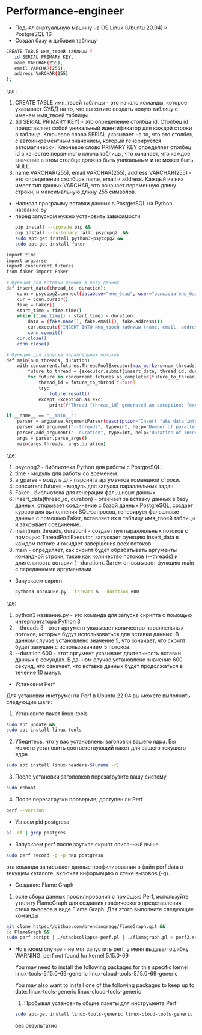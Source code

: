# Performance-engineer
- Поднял виртуальную машину на OS Linux (Ubuntu 20.04) и PostgreSQL 16
- Создал базу и добавил таблицу
 ```bash
CREATE TABLE имя_твоей таблицы (
    id SERIAL PRIMARY KEY,
    name VARCHAR(255),
    email VARCHAR(255),
    address VARCHAR(255)
);
```
где : 
1) CREATE TABLE имя_твоей таблицы - это начало команды, которое указывает СУБД на то, что вы хотите создать новую таблицу с именем имя_твоей таблицы.
2) (id SERIAL PRIMARY KEY) - это определение столбца id. Столбец id представляет собой уникальный идентификатор для каждой строки в таблице. Ключевое слово SERIAL указывает на то, что это столбец с автоинкрементным значением, который генерируется автоматически. Ключевое слово PRIMARY KEY определяет столбец id в качестве первичного ключа таблицы, что означает, что каждое значение в этом столбце должно быть уникальным и не может быть NULL.
3) name VARCHAR(255), email VARCHAR(255), address VARCHAR(255) - это определения столбцов name, email и address. Каждый из них имеет тип данных VARCHAR, что означает переменную длину строки, и максимальную длину 255 символов.
- Написал программу вставки данных в PostgreSQL на Python название.py
- перед запуском нужно установить зависимости
  ```bash
  pip install --upgrade pip &&
  pip install --no-binary :all: psycopg2  &&
  sudo apt-get install python3-psycopg2 &&
  sudo apt-get install faker 
  ```
```bash import psycopg2
import time
import argparse
import concurrent.futures
from faker import Faker

# Функция для вставки данных в базу данных
def insert_data(thread_id, duration):
    conn = psycopg2.connect(database="имя_базы", user="рользователь_базы", password="пароль_базы", host="адрес_host", port="порт_базы")
    cur = conn.cursor()
    fake = Faker()
    start_time = time.time()
    while (time.time() - start_time) < duration:
        data = (fake.name(), fake.email(), fake.address())
        cur.execute("INSERT INTO имя_твоей таблицы (name, email, address) VALUES (%s, %s, %s)", data)
        conn.commit()
    cur.close()
    conn.close()

# Функция для запуска параллельных потоков
def main(num_threads, duration):
    with concurrent.futures.ThreadPoolExecutor(max_workers=num_threads) as executor:
        future_to_thread = {executor.submit(insert_data, thread_id, duration): thread_id for thread_id in range(num_threads)}
        for future in concurrent.futures.as_completed(future_to_thread):
            thread_id = future_to_thread[future]
            try:
                future.result()
            except Exception as exc:
                print(f"Thread {thread_id} generated an exception: {exc}")

if __name__ == "__main__":
    parser = argparse.ArgumentParser(description="Insert fake data into PostgreSQL")
    parser.add_argument("--threads", type=int, help="Number of parallel threads")
    parser.add_argument("--duration", type=int, help="Duration of insertion in seconds")
    args = parser.parse_args()
    main(args.threads, args.duration)
```
где:
1) psycopg2 - библиотека Python для работы с PostgreSQL.
2) time - модуль для работы со временем.
3) argparse - модуль для парсинга аргументов командной строки.
4) concurrent.futures -  модуль для запуска параллельных задач.
5) Faker - библиотека для генерации фальшивых данных.
6) insert_data(thread_id, duration) -  отвечает за вставку данных в базу данных, открывает соединение с базой данных PostgreSQL, создает курсор для выполнения SQL-запросов, генерирует фальшивые данные с помощью Faker, вставляет их в таблицу имя_твоей таблицы и закрывает соединение.
7) main(num_threads, duration) -  создает пул параллельных потоков с помощью ThreadPoolExecutor, запускает функцию insert_data в каждом потоке и ожидает завершения всех потоков.
8) main - определяет, как скрипт будет обрабатывать аргументы командной строки, такие как количество потоков (--threads) и длительность вставки (--duration). Затем он вызывает функцию main с переданными аргументами
- Запускаем скрипт

   ```bash
  python3 название.py --threads 5 --duration 600
   ```
  

 где:
1) python3 название.py - это команда для запуска скрипта с помощью интерпретатора Python 3
2) --threads 5 - этот аргумент указывает количество параллельных потоков, которые будут использоваться для вставки данных. В данном случае установлено значение 5, что означает, что скрипт будет запущен с использованием 5 потоков.
3) --duration 600 - этот аргумент указывает длительность вставки данных в секундах. В данном случае установлено значение 600 секунд, что означает, что вставка данных будет продолжаться в течение 10 минут.

- Установим Perf

Для установки инструмента Perf в Ubuntu 22.04 вы можете выполнить следующие шаги:
1) Установите пакет linux-tools
```bash
sudo apt update &&
sudo apt install linux-tools
```
2) Убедитесь, что у вас установлены заголовки вашего ядра. Вы можете установить соответствующий пакет для вашего текущего ядра
```bash
sudo apt install linux-headers-$(uname -r)
```
3) После установки заголовков перезагрузите вашу систему
```bash
sudo reboot
```
4) После перезагрузки проверьте, доступен ли Perf
```bash
perf --version
```
- Узнаем  pid postgresa
```bash
ps -ef | grep postgres
```
- Запускаем perf после заускае скрипт описанный выше
```bash
sudo perf record -g -p пид postgresa
```
эта команда записывает данные профилирования в файл perf.data в текущем каталоге, включая информацию о стеке вызовов (-g).  

- Создание Flame Graph
1) осле сбора данных профилирования с помощью Perf, используйте утилиту FlameGraph для создания графического представления стека вызовов в виде Flame Graph. Для этого выполните следующие команды
```bash
git clone https://github.com/brendangregg/FlameGraph.git &&
cd FlameGraph &&
sudo perf script | ./stackcollapse-perf.pl | ./flamegraph.pl > perf2.svg
```
- Но в моем случае я не мог запустить  perf, у меня выдавал ошибку
  WARNING: perf not found for kernel 5.15.0-69

  You may need to install the following packages for this specific kernel:
    linux-tools-5.15.0-69-generic
    linux-cloud-tools-5.15.0-69-generic

  You may also want to install one of the following packages to keep up to date:
    linux-tools-generic
    linux-cloud-tools-generic

  1) Пробывал установить общие пакеты для инструмента Perf
  ```bash
  sudo apt-get install linux-tools-generic linux-cloud-tools-generic
  ```
  без результатно  


